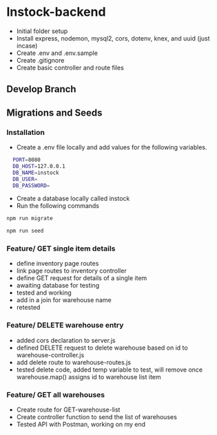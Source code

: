 # Instock-backend

-   Initial folder setup
-   Install express, nodemon, mysql2, cors, dotenv, knex, and uuid (just incase)
-   Create .env and .env.sample
-   Create .gitignore
-   Create basic controller and route files

## Develop Branch

## Migrations and Seeds

### Installation

-   Create a .env file locally and add values for the following variables.

```bash
  PORT=8080
  DB_HOST=127.0.0.1
  DB_NAME=instock
  DB_USER=
  DB_PASSWORD=
```

-   Create a database locally called instock
-   Run the following commands

```bash
npm run migrate
```

```bash
npm run seed
```

### Feature/ GET single item details

-   define inventory page routes
-   link page routes to inventory controller
-   define GET request for details of a single item
-   awaiting database for testing
-   tested and working
-   add in a join for warehouse name
-   retested

### Feature/ DELETE warehouse entry

-   added cors declaration to server.js
-   defined DELETE request to delete warehouse based on id to warehouse-controller.js
-   add delete route to warehouse-routes.js
-   tested delete code, added temp variable to test, will remove once warehouse.map() assigns id to warehouse list item

### Feature/ GET all warehouses

-   Create route for GET-warehouse-list
-   Create controller function to send the list of warehouses
-   Tested API with Postman, working on my end
